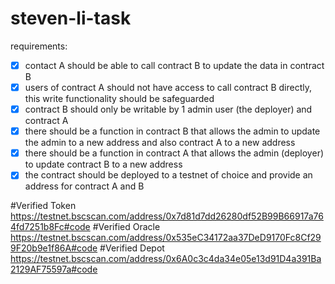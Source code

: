 # steven-li-task
requirements:

- [x] contact A should be able to call contract B to update the data in contract B 
- [x] users of contract A should not have access to call contract B directly, this write functionality should be safeguarded 
- [x] contract B should only be writable by 1 admin user (the deployer) and contract A 
- [x] there should be a function in contract B that allows the admin to update the admin to a new address and also contract A to a new address 
- [x] there should be a function in contract A that allows the admin (deployer) to update contract B to a new address 
- [x] the contract should be deployed to a testnet of choice and provide an address for contract A and B  

#Verified Token
https://testnet.bscscan.com/address/0x7d81d7dd26280df52B99B66917a764fd7251b8Fc#code
#Verified Oracle
https://testnet.bscscan.com/address/0x535eC34172aa37DeD9170Fc8Cf299F20b9e1f86A#code
#Verified Depot
https://testnet.bscscan.com/address/0x6A0c3c4da34e05e13d91D4a391Ba2129AF75597a#code
